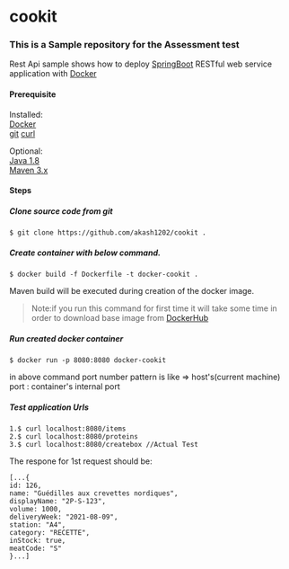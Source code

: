 # cookit
### This is a Sample repository for the Assessment test

Rest Api sample shows how to deploy [SpringBoot](http://projects.spring.io/spring-boot/) RESTful web service application with [Docker](https://www.docker.com/)

#### Prerequisite 

Installed:   
[Docker](https://www.docker.com/)   
[git](https://www.digitalocean.com/community/tutorials/how-to-contribute-to-open-source-getting-started-with-git)
[curl](https://curl.se/download.html)

Optional:   
[Java 1.8](https://www.oracle.com/technetwork/java/javase/overview/index.html)   
[Maven 3.x](https://maven.apache.org/install.html)

#### Steps

##### Clone source code from git
```
$ git clone https://github.com/akash1202/cookit .
```

##### Create container with below command.
```
$ docker build -f Dockerfile -t docker-cookit .
```
Maven build will be executed during creation of the docker image.

>Note:if you run this command for first time it will take some time in order to download base image from [DockerHub](https://hub.docker.com/)

##### Run created docker container
```
$ docker run -p 8080:8080 docker-cookit
```
in above command port number pattern is like => host's(current machine) port : container's internal port 
##### Test application Urls

```
1.$ curl localhost:8080/items
2.$ curl localhost:8080/proteins
3.$ curl localhost:8080/createbox //Actual Test
```

The respone for 1st request should be:
```
[...{
id: 126,
name: "Guédilles aux crevettes nordiques",
displayName: "2P-S-123",
volume: 1000,
deliveryWeek: "2021-08-09",
station: "A4",
category: "RECETTE",
inStock: true,
meatCode: "S"
}...]
```


